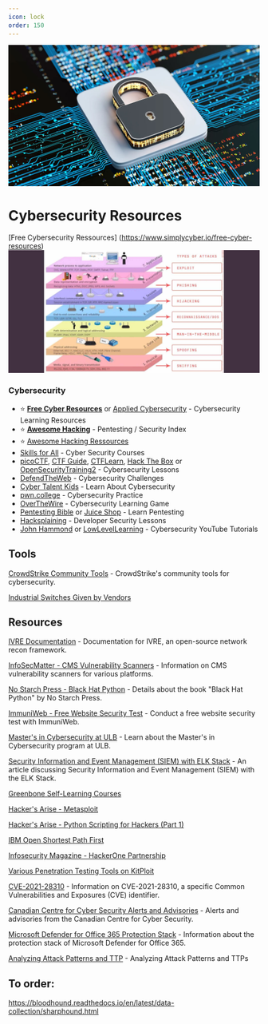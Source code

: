 ```yaml
---
icon: lock
order: 150
---
```

![](../static/cybersec.jpg)

# Cybersecurity Resources
[Free Cybersecurity Ressources] (https://www.simplycyber.io/free-cyber-resources)
![](/static/cybersecurity/Type-of-attacks.jpg)
### Cybersecurity

- ⭐ **[Free Cyber Resources](https://github.com/gerryguy311/Free_CyberSecurity_Professional_Development_Resources)** or [Applied Cybersecurity](https://www.nist.gov/itl/applied-cybersecurity/nice/resources/online-learning-content) - Cybersecurity Learning Resources
- ⭐ **[Awesome Hacking](https://github.com/Hack-with-Github/Awesome-Hacking)** - Pentesting / Security Index
- ⭐ [Awesome Hacking Ressources](https://github.com/vitalysim/Awesome-Hacking-Resources)
- [Skills for All](https://skillsforall.com/) - Cyber Security Courses
- [picoCTF](https://picoctf.org/), [CTF Guide](https://jaimelightfoot.com/blog/so-you-want-to-ctf-a-beginners-guide/), [CTFLearn](https://ctflearn.com/), [Hack The Box](https://www.hackthebox.com/) or [OpenSecurityTraining2](https://opensecuritytraining.info/) - Cybersecurity Lessons
- [DefendTheWeb](https://defendtheweb.net/) - Cybersecurity Challenges
- [Cyber Talent Kids](https://cybertalentskids.com/) - Learn About Cybersecurity
- [pwn.college](https://pwn.college/) - Cybersecurity Practice
- [OverTheWire](https://overthewire.org/wargames/) - Cybersecurity Learning Game
- [Pentesting Bible](https://github.com/blaCCkHatHacEEkr/PENTESTING-BIBLE) or [Juice Shop](https://owasp.org/www-project-juice-shop/) - Learn Pentesting
- [Hacksplaining](https://www.hacksplaining.com/) - Developer Security Lessons
- [John Hammond](https://www.youtube.com/@_JohnHammond) or [LowLevelLearning](https://www.youtube.com/@LowLevelLearning/) - Cybersecurity YouTube Tutorials

## Tools

[CrowdStrike Community Tools](https://www.crowdstrike.com/resources/#filter=.tag-community-tool) - CrowdStrike's community tools for cybersecurity.



[Industrial Switches Given by Vendors](https://www.ehackingnews.com/2021/06/industrial-switches-given-by-vendors.html?utm_source=dlvr.it&utm_medium=twitter&m=1)


## Resources

[IVRE Documentation](https://doc.ivre.rocks/en/latest/index.html) - Documentation for IVRE, an open-source network recon framework.

[InfoSecMatter - CMS Vulnerability Scanners](https://www.infosecmatter.com/cms-vulnerability-scanners-for-wordpress-joomla-drupal-moodle-typo3/?s=08) - Information on CMS vulnerability scanners for various platforms.

[No Starch Press - Black Hat Python](https://nostarch.com/black-hat-python2E?s=08) - Details about the book "Black Hat Python" by No Starch Press.

[ImmuniWeb - Free Website Security Test](https://www.immuniweb.com/free/?utm_source=twitter&utm_medium=twitter-cpc&utm_campaign=twitter-freetests?s=08) - Conduct a free website security test with ImmuniWeb.

[Master's in Cybersecurity at ULB](https://masterincybersecurity.ulb.ac.be/) - Learn about the Master's in Cybersecurity program at ULB.

[Security Information and Event Management (SIEM) with ELK Stack](https://dzone.com/articles/security-information-and-event-management-siem-wit-1) - An article discussing Security Information and Event Management (SIEM) with the ELK Stack.

[Greenbone Self-Learning Courses](https://www.greenbone.net/en/selflearning-courses/)

[Hacker's Arise - Metasploit](https://www.hackers-arise.com/metasploit-1)

[Hacker's Arise - Python Scripting for Hackers (Part 1)](https://www.hackers-arise.com/post/2018-01-08-python-scripting-for-hackers-part-1-getting-started)

[IBM Open Shortest Path First](https://www.ibm.com/docs/en/i/7.4?topic=routing-open-shortest-path-first)

[Infosecurity Magazine - HackerOne Partnership](https://www.infosecurity-magazine.com/news/hackedu-hackerone-partner-to-offer?utm_source=twitterfeed&utm_medium=twitter)

[Various Penetration Testing Tools on KitPloit](https://www.kitploit.com/2020/12/onionsearch-script-that-scrapes-urls-on.html?m=1)

[CVE-2021-28310](https://cvepremium.circl.lu/cve/CVE-2021-28310) - Information on CVE-2021-28310, a specific Common Vulnerabilities and Exposures (CVE) identifier.

[Canadian Centre for Cyber Security Alerts and Advisories](https://cyber.gc.ca/en/alerts-advisories) - Alerts and advisories from the Canadian Centre for Cyber Security.

[Microsoft Defender for Office 365 Protection Stack](https://docs.microsoft.com/en-us/microsoft-365/security/office-365-security/protection-stack-microsoft-defender-for-office365?view=o365-worldwide) - Information about the protection stack of Microsoft Defender for Office 365.

[Analyzing Attack Patterns and TTP](https://www.maltego.com/blog/analyzing-attack-patterns-and-ttps/?utm_source=twitter&utm_medium=social&utm_campaign=CSO&utm_content=maltego.com) - Analyzing Attack Patterns and TTPs

## To order:
https://bloodhound.readthedocs.io/en/latest/data-collection/sharphound.html
